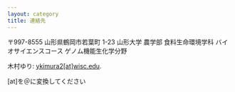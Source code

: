 ```yaml
---
layout: category
title: 連絡先
---
```


〒997-8555
山形県鶴岡市若葉町 1-23
山形大学 農学部 食料生命環境学科
バイオサイエンスコース
ゲノム機能生化学分野

木村ゆり: <a href="ykimura2@wisc.edu">ykimura2[at]wisc.edu</a>.

[at]を＠に変換してください
